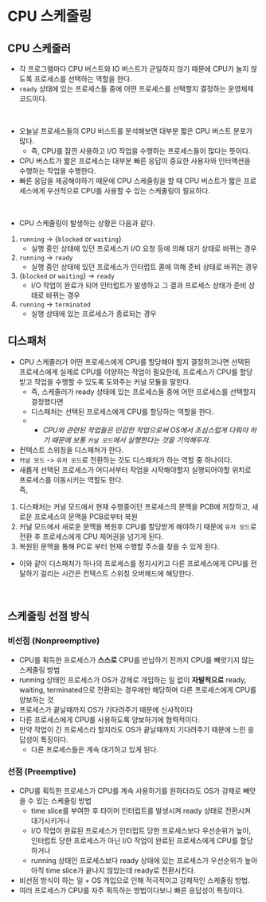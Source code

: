 # CPU 스케줄링

## CPU 스케줄러
- 각 프로그램마다 CPU 버스트와 IO 버스트가 균일하지 않기 때문에 CPU가 놀지 않도록 프로세스를 선택하는 역할을 한다.
- `ready` 상태에 있는 프로세스들 중에 어떤 프로세스를 선택할지 결정하는 운영체제 코드이다.

<br>

- 오늘날 프로세스들의 CPU 버스트를 분석해보면 대부분 짧은 CPU 버스트 분포가 많다. 
  - 즉, CPU를 잠깐 사용하고 I/O 작업을 수행하는 프로세스들이 많다는 뜻이다.
- CPU 버스트가 짧은 프로세스는 대부분 빠른 응답이 중요한 사용자와 인터액션을 수행하는 작업을 수행한다. 
- 빠른 응답을 제공해야하기 때문에 CPU 스케줄링을 할 때 CPU 버스트가 짧은 프로세스에게 우선적으로 CPU를 사용할 수 있는 스케줄링이 필요하다.

<br>

- CPU 스케줄링이 발생하는 상황은 다음과 같다.
1. `running` -> {`blocked` or `waiting`}
   - 실행 중인 상태에 있던 프로세스가 I/O 요청 등에 의해 대기 상태로 바뀌는 경우
2. `running` -> `ready`
   - 실행 중인 상태에 있던 프로세스가 인터럽트 콜에 의해 준비 상태로 바뀌는 경우
3. {`blocked` or `waiting`} -> `ready`
   - I/O 작업이 완료가 되어 인터럽트가 발생하고 그 결과 프로세스 상태가 준비 상태로 바뀌는 경우
4. `running` -> `terminated`
   - 실행 상태에 있는 프로세스가 종료되는 경우 

## 디스패처
- CPU 스케줄러가 어떤 프로세스에게 CPU를 할당해야 할지 결정하고나면 선택된 프로세스에게 실제로 CPU를 이양하는 작업이 필요한데, 프로세스가 CPU를 할당받고 작업을 수행할 수 있도록 도와주는 커널 모듈을 말한다.
  - 즉, 스케줄러가 ready 상태에 있는 프로세스들 중에 어떤 프로세스를 선택할지 결정했다면
  - 디스패처는 선택된 프로세스에게 CPU를 할당하는 역할을 한다.
  - - _CPU와 관련된 작업들은 민감한 작업으로써 OS에서 조심스럽게 다뤄야 하기 때문에 보통 `커널 모드`에서 실행한다는 것을 기억해두자._
- 컨텍스트 스위칭을 디스패쳐가 한다.
- `커널 모드` -> `유저 모드`로 전환하는 것도 디스패처가 하는 역할 중 하나이다.
- 새롭게 선택된 프로세스가 어디서부터 작업을 시작해야할지 실행되어야할 위치로 프로세스를 이동시키는 역할도 한다. <br>
즉,
1. 디스패처는 커널 모드에서 현재 수행중이던 프로세스의 문맥을 PCB에 저장하고, 새로운 프로세스의 문맥을 PCB로부터 복원
2. 커널 모드에서 새로운 문맥을 복원후 CPU를 할당받게 해야하기 때문에 `유저 모드`로 전환 후 프로세스에게 CPU 제어권을 넘기게 된다.
3. 복원된 문맥을 통해 PC로 부터 현재 수행할 주소를 찾을 수 있게 된다.

- 이와 같이 디스패처가 하나의 프로세스를 정지시키고 다른 프로세스에게 CPU를 전달하기 걸리는 시간은 컨텍스트 스위칭 오버헤드에 해당한다.

<br>

## 스케줄링 선점 방식

### 비선점 (Nonpreemptive)
- CPU를 획득한 프로세스가 **스스로** CPU를 반납하기 전까지 CPU를 빼앗기지 않는 스케줄링 방법
- running 상태인 프로세스가 OS가 강제로 개입하는 일 없이 **자발적으로** ready, waiting, terminated으로 전환되는 경우에만 해당하며 다른 프로세스에게 CPU를 양보하는 것
- 프로세스가 끝날때까지 OS가 기다려주기 때문에 신사적이다
- 다른 프로세스에게 CPU를 사용하도록 양보하기에 협력적이다. 
- 만약 작업이 긴 프로세스라 할지라도 OS가 끝날때까지 기다려주기 때문에 느린 응답성이 특징이다.
  - 다른 프로세스들은 계속 대기하고 있게 된다.

### 선점 (Preemptive)
- CPU를 획득한 프로세스가 CPU를 계속 사용하기를 원하더라도 OS가 강제로 빼앗을 수 있는 스케줄링 방법
  - time slice를 부여한 후 타이머 인터럽트를 발생시켜 ready 상태로 전환시켜 대기시키거나
  - I/O 작업이 완료된 프로세스가 인터럽트 당한 프로세스보다 우선순위가 높아, 인터럽트 당한 프로세스가 아닌 I/O 작업이 완료된 프로세스에게 CPU를 할당하거나
  - running 상태인 프로세스보다 ready 상태에 있는 프로세스가 우선순위가 높아 아직 time slice가 끝나지 않았는데 ready로 전환시킨다.
- 비선점 방식이 하는 일 + OS 개입으로 인해 적극적이고 강제적인 스케줄링 방법.
- 여러 프로세스가 CPU를 자주 획득하는 방법이다보니 빠른 응답성이 특징이다.